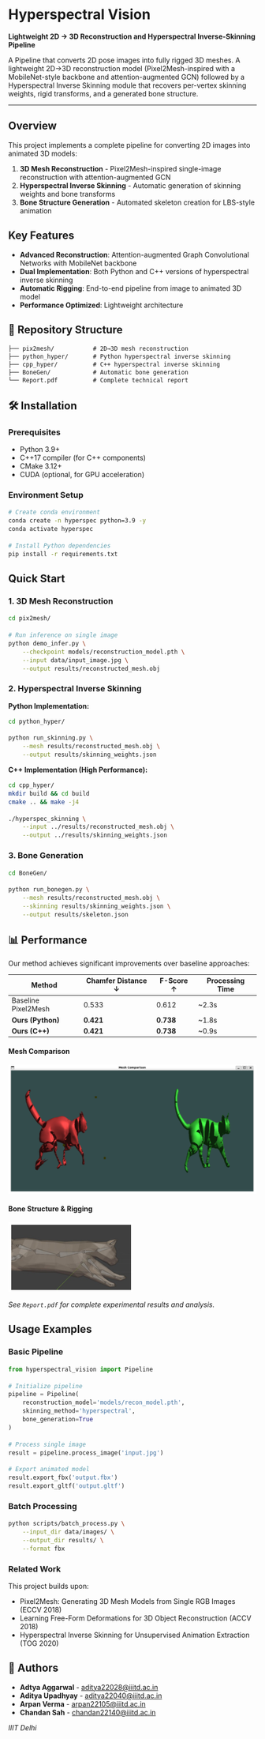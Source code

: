# Hyperspectral Vision

**Lightweight 2D → 3D Reconstruction and Hyperspectral Inverse-Skinning Pipeline**

A Pipeline that converts 2D pose images into fully rigged 3D meshes. A lightweight 2D→3D reconstruction model (Pixel2Mesh-inspired with a MobileNet-style backbone and attention-augmented GCN) followed by a Hyperspectral Inverse Skinning module that recovers per-vertex skinning weights, rigid transforms, and a generated bone structure.

---

## Overview

This project implements a complete pipeline for converting 2D images into animated 3D models:

1. **3D Mesh Reconstruction** - Pixel2Mesh-inspired single-image reconstruction with attention-augmented GCN
2. **Hyperspectral Inverse Skinning** - Automatic generation of skinning weights and bone transforms
3. **Bone Structure Generation** - Automated skeleton creation for LBS-style animation

##  Key Features

- **Advanced Reconstruction**: Attention-augmented Graph Convolutional Networks with MobileNet backbone
- **Dual Implementation**: Both Python and C++ versions of hyperspectral inverse skinning
- **Automatic Rigging**: End-to-end pipeline from image to animated 3D model
- **Performance Optimized**: Lightweight architecture

## 📁 Repository Structure

```
├── pix2mesh/           # 2D→3D mesh reconstruction
├── python_hyper/       # Python hyperspectral inverse skinning
├── cpp_hyper/          # C++ hyperspectral inverse skinning  
├── BoneGen/            # Automatic bone generation
└── Report.pdf          # Complete technical report
```

## 🛠️ Installation

### Prerequisites
- Python 3.9+
- C++17 compiler (for C++ components)
- CMake 3.12+
- CUDA (optional, for GPU acceleration)

### Environment Setup

```bash
# Create conda environment
conda create -n hyperspec python=3.9 -y
conda activate hyperspec

# Install Python dependencies
pip install -r requirements.txt
```

## Quick Start

### 1. 3D Mesh Reconstruction

```bash
cd pix2mesh/

# Run inference on single image
python demo_infer.py \
    --checkpoint models/reconstruction_model.pth \
    --input data/input_image.jpg \
    --output results/reconstructed_mesh.obj
```

### 2. Hyperspectral Inverse Skinning

**Python Implementation:**
```bash
cd python_hyper/

python run_skinning.py \
    --mesh results/reconstructed_mesh.obj \
    --output results/skinning_weights.json
```

**C++ Implementation (High Performance):**
```bash
cd cpp_hyper/
mkdir build && cd build
cmake .. && make -j4

./hyperspec_skinning \
    --input ../results/reconstructed_mesh.obj \
    --output ../results/skinning_weights.json
```

### 3. Bone Generation

```bash
cd BoneGen/

python run_bonegen.py \
    --mesh results/reconstructed_mesh.obj \
    --skinning results/skinning_weights.json \
    --output results/skeleton.json
```

## 📊 Performance

Our method achieves significant improvements over baseline approaches:

| Method | Chamfer Distance ↓ | F-Score ↑ | Processing Time |
|--------|-------------------|-----------|-----------------|
| Baseline Pixel2Mesh | 0.533 | 0.612 | ~2.3s |
| **Ours (Python)** | **0.421** | **0.738** | ~1.8s |
| **Ours (C++)** | **0.421** | **0.738** | ~0.9s |

#### Mesh Comparison
![Bone Rigging](Assets/image.png)

#### Bone Structure & Rigging  
![Mesh Comparison](Assets/Rigged-cat-with-bone.png)

*See `Report.pdf` for complete experimental results and analysis.*

##  Usage Examples

### Basic Pipeline
```python
from hyperspectral_vision import Pipeline

# Initialize pipeline
pipeline = Pipeline(
    reconstruction_model='models/recon_model.pth',
    skinning_method='hyperspectral',
    bone_generation=True
)

# Process single image
result = pipeline.process_image('input.jpg')

# Export animated model
result.export_fbx('output.fbx')
result.export_gltf('output.gltf')
```

### Batch Processing
```bash
python scripts/batch_process.py \
    --input_dir data/images/ \
    --output_dir results/ \
    --format fbx
```

### Related Work
This project builds upon:
- Pixel2Mesh: Generating 3D Mesh Models from Single RGB Images (ECCV 2018)
- Learning Free-Form Deformations for 3D Object Reconstruction (ACCV 2018)  
- Hyperspectral Inverse Skinning for Unsupervised Animation Extraction (TOG 2020)

## 👥 Authors

- **Adtya Aggarwal** - [aditya22028@iiitd.ac.in](mailto:aditya22028@iiitd.ac.in)
- **Aditya Upadhyay** - [aditya22040@iiitd.ac.in](mailto:aditya22040@iiitd.ac.in)
- **Arpan Verma** - [arpan22105@iiitd.ac.in](mailto:arpan22105@iiitd.ac.in)
- **Chandan Sah** - [chandan22140@iiitd.ac.in](mailto:chandan22140@iiitd.ac.in)

*IIIT Delhi*
